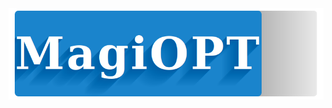 <img src="https://github.com/MagiFeeney/MagiOPT/blob/032bde28a14b9969c16ccc7dce5269f2a547e9e6/logo/image/logo.png">
